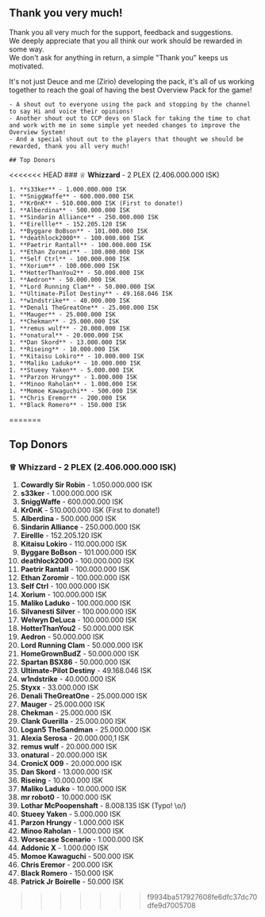 ## Thank you very much!
Thank you all very much for the support, feedback and suggestions.  
We deeply appreciate that you all think our work should be rewarded in some way.   
We don't ask for anything in return, a simple "Thank you" keeps us motivated.    
  
  It's not just Deuce and me (Zirio) developing the pack, it's all of us working together to reach the goal of having the best Overview Pack for the game!  
    
    - A shout out to everyone using the pack and stopping by the channel to say Hi and voice their opinions!
    - Another shout out to CCP devs on Slack for taking the time to chat and work with me in some simple yet needed changes to improve the Overview System!
    - And a special shout out to the players that thought we should be rewarded, thank you all very much!

    ## Top Donors

<<<<<<< HEAD
    ### ♕ **Whizzard** - 2 PLEX (2.406.000.000 ISK)

    1. **s33ker** - 1.000.000.000 ISK
    1. **SniggWaffe** - 600.000.000 ISK
    1. **Kr0nK** - 510.000.000 ISK (First to donate!)
    1. **Alberdina** - 500.000.000 ISK
    1. **Sindarin Alliance** - 250.000.000 ISK
    1. **Eirellle** - 152.205.120 ISK
    1. **Byggare BoBson** - 101.000.000 ISK
    1. **deathlock2000** - 100.000.000 ISK
    1. **Paetrir Rantall** - 100.000.000 ISK
    1. **Ethan Zoromir** - 100.000.000 ISK
    1. **Self Ctrl** - 100.000.000 ISK
    1. **Xorium** - 100.000.000 ISK
    1. **HotterThanYou2** - 50.000.000 ISK
    1. **Aedron** - 50.000.000 ISK
    1. **Lord Running Clam** - 50.000.000 ISK
    1. **Ultimate-Pilot Destiny** - 49.168.046 ISK
    1. **w1ndstrike** - 40.000.000 ISK
    1. **Denali TheGreatOne** - 25.000.000 ISK
    1. **Mauger** - 25.000.000 ISK
    1. **Chekman** - 25.000.000 ISK
    1. **remus wulf** - 20.000.000 ISK
    1. **onatural** - 20.000.000 ISK
    1. **Dan Skord** - 13.000.000 ISK
    1. **Riseing** - 10.000.000 ISK
    1. **Kitaisu Lokiro** - 10.000.000 ISK
    1. **Maliko Laduko** - 10.000.000 ISK
    1. **Stueey Yaken** - 5.000.000 ISK
    1. **Parzon Hrungy** - 1.000.000 ISK
    1. **Minoo Raholan** - 1.000.000 ISK
    1. **Momoe Kawaguchi** - 500.000 ISK
    1. **Chris Eremor** - 200.000 ISK
    1. **Black Romero** - 150.000 ISK
=======
## Top Donors

### ♕ **Whizzard** - 2 PLEX (2.406.000.000 ISK)

1. **Cowardly Sir Robin** - 1.050.000.000 ISK
1. **s33ker** - 1.000.000.000 ISK
1. **SniggWaffe** - 600.000.000 ISK
1. **Kr0nK** - 510.000.000 ISK (First to donate!)
1. **Alberdina** - 500.000.000 ISK
1. **Sindarin Alliance** - 250.000.000 ISK
1. **Eirellle** - 152.205.120 ISK
1. **Kitaisu Lokiro** - 110.000.000 ISK
1. **Byggare BoBson** - 101.000.000 ISK
1. **deathlock2000** - 100.000.000 ISK
1. **Paetrir Rantall** - 100.000.000 ISK
1. **Ethan Zoromir** - 100.000.000 ISK
1. **Self Ctrl** - 100.000.000 ISK
1. **Xorium** - 100.000.000 ISK
1. **Maliko Laduko** - 100.000.000 ISK
1. **Silvanesti Silver** - 100.000.000 ISK
1. **Welwyn DeLuca** - 100.000.000 ISK
1. **HotterThanYou2** - 50.000.000 ISK
1. **Aedron** - 50.000.000 ISK
1. **Lord Running Clam** - 50.000.000 ISK
1. **HomeGrownBudZ** - 50.000.000 ISK
1. **Spartan BSX86** - 50.000.000 ISK
1. **Ultimate-Pilot Destiny** - 49.168.046 ISK
1. **w1ndstrike** - 40.000.000 ISK
1. **Styxx** - 33.000.000 ISK
1. **Denali TheGreatOne** - 25.000.000 ISK
1. **Mauger** - 25.000.000 ISK
1. **Chekman** - 25.000.000 ISK
1. **Clank Guerilla** - 25.000.000 ISK
1. **Logan5 TheSandman** - 25.000.000 ISK
1. **Alexia Serosa** - 20.000.000,1 ISK
1. **remus wulf** - 20.000.000 ISK
1. **onatural** - 20.000.000 ISK
1. **CronicX 009** - 20.000.000 ISK
1. **Dan Skord** - 13.000.000 ISK
1. **Riseing** - 10.000.000 ISK
1. **Maliko Laduko** - 10.000.000 ISK
1. **mr robot0** - 10.000.000 ISK
1. **Lothar McPoopenshaft** - 8.008.135 ISK (Typo! \o/)
1. **Stueey Yaken** - 5.000.000 ISK
1. **Parzon Hrungy** - 1.000.000 ISK
1. **Minoo Raholan** - 1.000.000 ISK
1. **Worsecase Scenario** - 1.000.000 ISK
1. **Addonic X** - 1.000.000 ISK
1. **Momoe Kawaguchi** - 500.000 ISK
1. **Chris Eremor** - 200.000 ISK
1. **Black Romero** - 150.000 ISK
1. **Patrick Jr Boirelle** - 50.000 ISK
>>>>>>> f9934ba517927608fe6dfc37dc70dfe9d7005708
